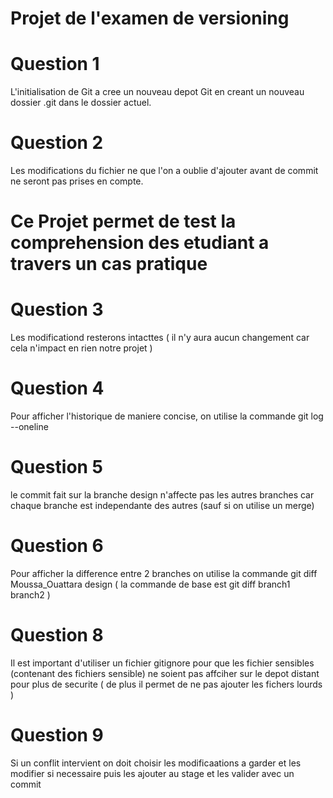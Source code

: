 # Projet de l'examen de versioning

# Question 1
L'initialisation de Git a cree un nouveau depot Git en creant un nouveau dossier .git dans le dossier actuel.

# Question 2
Les modifications du fichier ne que l'on a oublie d'ajouter avant de commit ne seront pas prises en compte.

# Ce Projet permet de test la comprehension des etudiant a travers un cas pratique

# Question 3
Les modificationd resterons intacttes ( il n'y aura aucun changement car cela n'impact en rien notre projet )

# Question 4
Pour afficher l'historique de maniere concise, on utilise la commande git log --oneline

# Question 5
le commit fait sur la branche design n'affecte pas les autres branches car chaque branche est independante des autres (sauf si on utilise un merge)

# Question 6
Pour afficher la difference entre 2 branches on utilise la commande git diff Moussa_Ouattara design ( la commande de base est git diff branch1 branch2 )

# Question 8
Il est important d'utiliser un fichier gitignore pour que les fichier sensibles (contenant des fichiers sensible) ne soient pas affciher sur le depot distant pour plus de securite ( de plus il permet de ne pas ajouter les fichers lourds )
# Question 9
Si un conflit intervient on doit choisir les modificaations a garder et les modifier si necessaire puis les ajouter au stage et les valider avec un commit